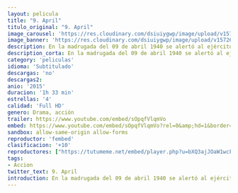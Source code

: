 ```yaml
---
layout: pelicula
title: "9. April"
titulo_original: "9. April"
image_carousel: 'https://res.cloudinary.com/dsiuiygwp/image/upload/v1572658295/9-abril-min_fimwdj.jpg'
image_banner: 'https://res.cloudinary.com/dsiuiygwp/image/upload/v1572658300/9.-April-I1-e1429872063286-min_rbbjse.jpg'
description: En la madrugada del 09 de abril 1940 se alertó al ejército danés que los alemanes habían cruzado la frontera; Dinamarca está en guerra contra el ejército más poderoso de Europa. Una pequeña unidad de infantería danesa tratará de contener en Jutlandia Sur las fuerzas enemigas hasta que se pueden movilizar los refuerzos daneses. La película sigue al subteniente Sekondløjtnant Sand (Pilou Asbæk) y los primeros soldados daneses frente al enemigo en combate el 09 de abril 1940.
description_corta: En la madrugada del 09 de abril 1940 se alertó al ejército danés que los alemanes habían cruzado la frontera; Dinamarca está en guerra contra el ejército más poderoso de Europa. Una pequeña unidad de infantería danesa tratará de contener en Jutlandia Sur
category: 'peliculas'
idioma: 'Subtitulado'
descargas: 'no'
descargas2:
anio: '2015'
duracion: '1h 33 min'
estrellas: '4'
calidad: 'Full HD'
genero: Drama, acción
trailer: https://www.youtube.com/embed/sOpqfVlqmVo
embed: https://www.youtube.com/embed/sOpqfVlqmVo?rel=0&amp;hd=1&border=0&wmode=opaque&enablejsapi=1&modestbranding=1&controls=1&showinfo=1
sandbox: allow-same-origin allow-forms
reproductor: 'fembed'
clasificacion: '+10'
reproductores: ["https://tutumeme.net/embed/player.php?u=bXQ3ajJOaW1wcFRGcEs2VW5XRGExTlRPMytmUnc3bHVwcWhoenVIUjI5SHF5TlNwc0taaG1jN2gwZHZSNTlIRHVhV2tZWitkNUtDVDNOL1ZvYW1rYjJObG9hYWM&s=&fondo=https%3A%2F%2Fwww.pelisplay.tv%2Fstorage%2Fimagenes%2Fextras%2Fk74CCwqsB51Wm3Lf1KK5v7op69A.jpg"]
tags:
- Accion
twitter_text: 9. April
introduction: En la madrugada del 09 de abril 1940 se alertó al ejército danés que los alemanes habían cruzado la frontera; Dinamarca está en guerra contra el ejército más poderoso de Europa. Una pequeña unidad de infantería danesa tratará de contener en Jutlandia Sur
---
```













